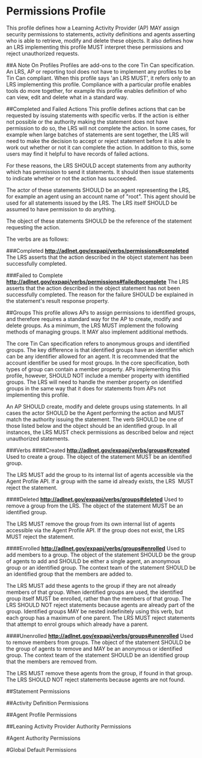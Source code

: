 Permissions Profile
===================

This profile defines how a Learning Activity Provider (AP) MAY assign security 
permissions to statements, activity definitions and agents asserting who is able to
retrieve, modify and delete these objects. It also defines how an LRS implementing
this profile MUST interpret these permissions and reject unauthorized requests.

##A Note On Profiles
Profiles are add-ons to the core Tin Can specification. An LRS, AP or reporting tool does not have to implement any profiles to be Tin Can compliant. When this profile says 'an LRS MUST', it refers only to an LRS implementing this profile. Compliance with a particular profile enables tools do more together, for example this profile enables definition of who can view, edit and delete what in a standard way.

##Completed and Failed Actions
This profile defines actions that can be requested by issuing statements with specific verbs. If the action is either not possible or the authority making the statement does not have permission to do so, the LRS will not complete the action. In some cases, for example when large batches of statements are sent together, the LRS will need to make the decision to accept or reject  statement before it is able to work out whether or not it can complete the action. In addition to this, some users may find it helpful to have records of failed actions.

For these reasons, the LRS SHOULD accept statements from any authority which has permission to send it statements. It should then issue statements to indicate whether or not the action has succeeded.

The actor of these statements SHOULD be an agent representing the LRS, for example an agent using an account name of "root". This agent should be used for all statements issued by the LRS. The LRS itself SHOULD be assumed to have permission to do anything.

The object of these statements SHOULD be the reference of the statement requesting the action.

The verbs are as follows:

###Completed
__http://adlnet.gov/expapi/verbs/permissions#completed__
The LRS asserts that the action described in the object statement has been successfully completed.

###Failed to Complete
__http://adlnet.gov/expapi/verbs/permissions#failedtocomplete__
The LRS asserts that the action described in the object statement has not been successfully completed. The reason for the failure SHOULD be explained in the statement's result response property.

##Groups
This profile allows APs to assign permissions to identified groups, and therefore requires a standard way for the AP to create, modify and delete groups. As a minimum, the LRS MUST implement the following methods of managing groups. It MAY also implement additional methods.

The core Tin Can specification refers to anonymous groups and identified groups. The key difference is that identified groups have an identifier which can be any identifier allowed for an agent. It is recommended that the account identifier be used for most groups. In the core specification, both types of group can contain a member property. APs implementing this profile, however, SHOULD NOT include a member property with identified groups. The LRS will need to handle the member property on identified groups in the same way that it does for statements from APs not implementing this profile.

An AP SHOULD create, modify and delete groups using statements. In all cases the actor SHOULD be the Agent performing the action and MUST match the authority issuing the statement. The verb SHOULD be one of those listed below and the object should be an identified group. In all instances, the LRS MUST check permissions as described below and reject unauthorized statements.

###Verbs
####Created
__http://adlnet.gov/expapi/verbs/groups#created__
Used to create a group. The object of the statement MUST be an identified group.

The LRS MUST add the group to its internal list of agents accessible via the Agent Profile API. If a group with the same id already exists, the LRS  MUST reject the statement. 

####Deleted
__http://adlnet.gov/expapi/verbs/groups#deleted__
Used to remove a group from the LRS. The object of the statement MUST be an identified group.

The LRS MUST remove the group from its own internal list of agents accessible via the Agent Profile API. If the group does not exist, the LRS MUST reject the statement.

####Enrolled
__http://adlnet.gov/expapi/verbs/groups#enrolled__
Used to add members to a group. The object of the statement SHOULD be the group of agents to add and SHOULD be either a single agent, an anonymous group or an identified group. The context team of the statement SHOULD be an identified group that the members are added to. 

The LRS MUST add these agents to the group if they are not already members of that group. When identified groups are used, the identified group itself MUST be enrolled, rather than the members of that group. The LRS SHOULD NOT reject statements because agents are already part of the group. Identified groups MAY be nested indefinitely using this verb, but each group has a maximum of one parent. The LRS MUST reject statements that attempt to enrol groups which already have a parent.

####Unenrolled
__http://adlnet.gov/expapi/verbs/groups#unenrolled__
Used to remove members from groups. The object of the statement SHOULD be the group of agents to remove and MAY be an anonymous or identified group. The context team of the statement SHOULD be an identified group that the members are removed from.

The LRS MUST remove these agents from the group, if found in that group. The LRS SHOULD NOT reject statements because agents are not found. 
 
##Statement Permissions

##Activity Definition Permissions

##Agent Profile Permissions

##Leaning Activity Provider Authority Permissions

#Agent Authority Permissions

#Global Default Permissions
